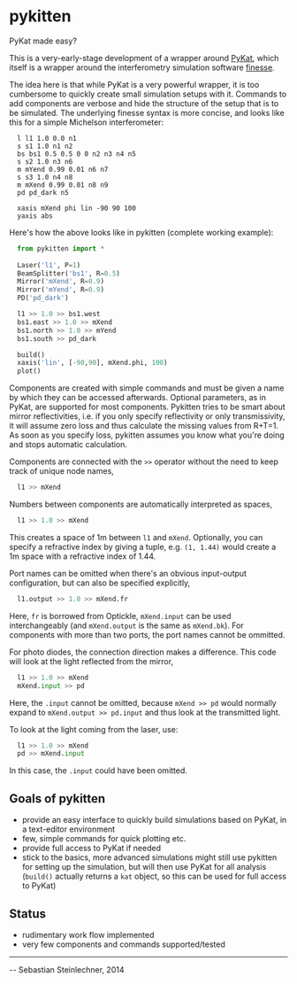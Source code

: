 pykitten
========  

PyKat made easy?

This is a very-early-stage development of a wrapper around [PyKat][1], which
itself is a wrapper around the interferometry simulation software [finesse][2].

The idea here is that while PyKat is a very powerful wrapper, it is too
cumbersome to quickly create small simulation setups with it. Commands to add
components are verbose and hide the structure of the setup that is to be
simulated. The underlying finesse syntax is more concise, and looks like this
for a simple Michelson interferometer:

```
  l l1 1.0 0.0 n1
  s s1 1.0 n1 n2
  bs bs1 0.5 0.5 0 0 n2 n3 n4 n5
  s s2 1.0 n3 n6
  m mYend 0.99 0.01 n6 n7
  s s3 1.0 n4 n8
  m mXend 0.99 0.01 n8 n9
  pd pd_dark n5

  xaxis mXend phi lin -90 90 100
  yaxis abs
```

Here's how the above looks like in pykitten (complete working example):

```python
  from pykitten import *
  
  Laser('l1', P=1)
  BeamSplitter('bs1', R=0.5)
  Mirror('mXend', R=0.9)
  Mirror('mYend', R=0.9)
  PD('pd_dark')

  l1 >> 1.0 >> bs1.west
  bs1.east >> 1.0 >> mXend
  bs1.north >> 1.0 >> mYend
  bs1.south >> pd_dark

  build()
  xaxis('lin', [-90,90], mXend.phi, 100)
  plot()
```

Components are created with simple commands and must be given a name by which they can be accessed afterwards. Optional parameters, as in PyKat, are supported for most components. Pykitten tries to be smart about mirror reflectivities, i.e. if you only specify reflectivity or only transmissivity, it will assume zero loss and thus calculate the missing values from R+T=1. As soon as you specify loss, pykitten assumes you know what you're doing and stops automatic calculation.

Components are connected with the `>>` operator without the need to keep track of unique node names,

```python
  l1 >> mXend
```

Numbers between components are automatically interpreted as spaces,

```python
  l1 >> 1.0 >> mXend
```
This creates a space of 1m between ``l1`` and ``mXend``. Optionally, you can specify a refractive index by giving a tuple, e.g. ``(1, 1.44)`` would create a 1m space with a refractive index of 1.44.

Port names can be omitted when there's an obvious input-output configuration, but can also be specified explicitly,

```python
  l1.output >> 1.0 >> mXend.fr
```
Here, ``fr`` is borrowed from Optickle, ``mXend.input`` can be used interchangeably (and ``mXend.output`` is the same as ``mXend.bk``). For components with more than two ports, the port names cannot be ommitted.

For photo diodes, the connection direction makes a difference. This code will look at the light reflected from the mirror,
```python
  l1 >> 1.0 >> mXend
  mXend.input >> pd
```
Here, the ``.input`` cannot be omitted, because ``mXend >> pd`` would normally expand to ``mXend.output >> pd.input`` and thus look at the transmitted light.

To look at the light coming from the laser, use:
```python
  l1 >> 1.0 >> mXend
  pd >> mXend.input
```
In this case, the ``.input`` could have been omitted.


Goals of pykitten
-----------------
- provide an easy interface to quickly build simulations based on PyKat,
  in a text-editor environment
- few, simple commands for quick plotting etc.
- provide full access to PyKat if needed
- stick to the basics, more advanced simulations might still use pykitten
  for setting up the simulation, but will then use PyKat for all analysis
  (``build()`` actually returns a ``kat`` object, so this can be used for
  full access to PyKat)

Status
------
- rudimentary work flow implemented
- very few components and commands supported/tested
  
---
-- Sebastian Steinlechner, 2014

[1]: http://gwoptics.org/pykat
[2]: http://gwoptics.org/finesse
